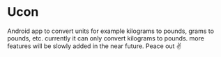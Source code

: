 # Ucon
Android app to convert units for example kilograms to pounds, grams to pounds, etc. currently it can only convert kilograms to pounds. more features will be slowly added in the near future. Peace out ✌️
